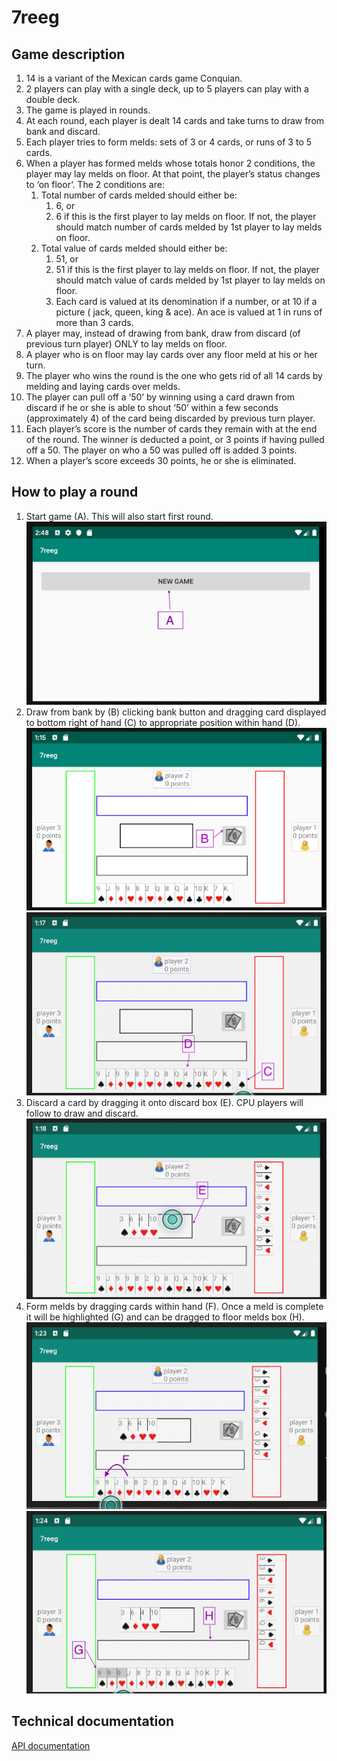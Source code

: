 # 7reeg

<h2>Game description</h2>
<ol>

<li>14 is a variant of the Mexican cards game Conquian. </li>
<li>2 players can play with a single deck, up to 5 players can play with a double deck.</li>
<li>The game is played in rounds.</li>
<li>At each round, each player is dealt 14 cards and take turns to draw from bank and discard.</li>
<li>Each player tries to form melds: sets of 3 or 4 cards, or runs of 3 to 5 cards. </li>

<li>
When a player has formed melds whose totals honor 2 conditions, the player may lay melds on floor. At that point, the player’s status changes to ‘on floor’. The 2 conditions are:

  <ol>

  <li>
  Total number of cards melded should either be:
  <ol>
    <li>6, or</li>
    <li>6 if this is the first player to lay melds on floor. If not, the player should match number of cards melded by 1st player to lay melds on floor.</li>
  </ol>
  </li>

  <li>
  Total value of cards melded should either be:
  <ol>
    <li>51, or</li>
    <li>51 if this is the first player to lay melds on floor. If not, the player should match value of cards melded by 1st player to lay melds on floor.</li>
    <li>Each card is valued at its denomination if a number, or at 10 if a picture ( jack, queen, king & ace). An ace is valued at 1 in runs of more than 3 cards.</li>
  </ol>
  </li>

  </ol>

</li>

<li>A player may, instead of drawing from bank, draw from discard (of previous turn player) ONLY to lay melds on floor.</li>
<li>A player who is on floor may lay cards over any floor meld at his or her turn.</li>
<li>The player who wins the round is the one who gets rid of all 14 cards by melding and laying cards over melds.</li>
<li>The player can pull off a ‘50’ by winning using a card drawn from discard if he or she is able to shout ‘50’ within a few seconds (approximately 4) of the card being discarded by previous turn player.</li>
<li>Each player’s score is the number of cards they remain with at the end of the round. The winner is deducted a point, or 3 points if having pulled off a 50. The player on who a 50 was pulled off is added 3 points.</li>
<li>When a player’s score exceeds 30 points, he or she is eliminated.</li>

</ol>

<h2>How to play a round</h2>
<ol>

  <li>
  Start game (A). This will also start first round.<br>
  <img src="doc/Sc0.png"/>
  </li>

  <li>
  Draw from bank by (B) clicking bank button and dragging card displayed to bottom right of hand (C) to appropriate position within hand (D). <br>
  <img src="doc/Sc1.png"/>
  <img src="doc/Sc2.png"/>
  </li>

  <li>
  Discard a card by dragging it onto discard box (E). CPU players will follow to draw and discard.<br>
  <img src="doc/Sc3.png"/>
  </li>

  <li>
  Form melds by dragging cards within hand (F). Once a meld is complete it will be highlighted (G) and can be dragged to floor melds box (H).<br>
  <img src="doc/Sc4.png"/>
  <img src="doc/Sc5.png"/>
  </li>

</ol>


<h2>Technical documentation</h2>
<a href="apidoc/index.html">API documentation</a>
